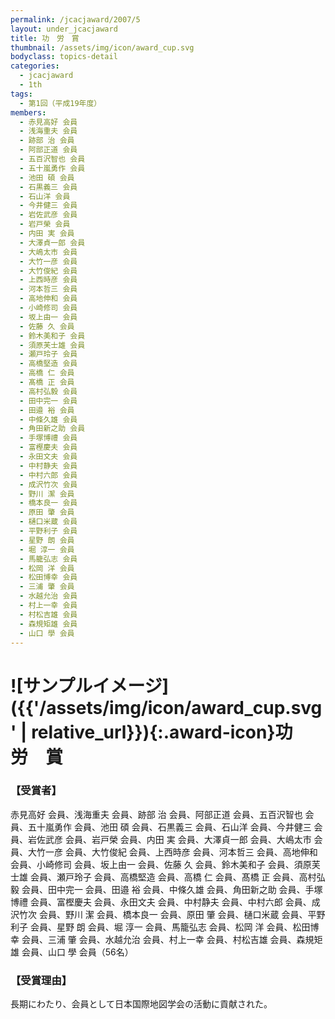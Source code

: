 ```yaml
---
permalink: /jcacjaward/2007/5
layout: under_jcacjaward
title: 功　労　賞
thumbnail: /assets/img/icon/award_cup.svg
bodyclass: topics-detail
categories:
  - jcacjaward
  - 1th
tags:
  - 第1回（平成19年度）
members:
  - 赤見高好 会員
  - 浅海重夫 会員
  - 跡部 治 会員
  - 阿部正道 会員
  - 五百沢智也 会員
  - 五十嵐勇作 会員
  - 池田 碩 会員
  - 石黒義三 会員
  - 石山洋 会員
  - 今井健三 会員
  - 岩佐武彦 会員
  - 岩戸榮 会員
  - 内田 実 会員
  - 大澤貞一郎 会員
  - 大嶋太市 会員
  - 大竹一彦 会員
  - 大竹俊紀 会員
  - 上西時彦 会員
  - 河本哲三 会員
  - 高地伸和 会員
  - 小崎修司 会員
  - 坂上由一 会員
  - 佐藤 久 会員
  - 鈴木美和子 会員
  - 須原芙士雄 会員
  - 瀬戸玲子 会員
  - 高橋堅造 会員
  - 高橋 仁 会員
  - 髙橋 正 会員
  - 高村弘毅 会員
  - 田中完一 会員
  - 田邉 裕 会員
  - 中條久雄 会員
  - 角田新之助 会員
  - 手塚博禮 会員
  - 富樫慶夫 会員
  - 永田文夫 会員
  - 中村静夫 会員
  - 中村六郎 会員
  - 成沢竹次 会員
  - 野川 潔 会員
  - 橋本良一 会員
  - 原田 肇 会員
  - 樋口米蔵 会員
  - 平野利子 会員
  - 星野 朗 会員
  - 堀 淳一 会員
  - 馬籠弘志 会員
  - 松岡 洋 会員
  - 松田博幸 会員
  - 三浦 肇 会員
  - 水越允治 会員
  - 村上一幸 会員
  - 村松吉雄 会員
  - 森規矩雄 会員
  - 山口 學 会員
---
```


# ![サンプルイメージ]({{'/assets/img/icon/award_cup.svg' | relative_url}}){:.award-icon}功　労　賞

### 【受賞者】

赤見高好 会員、浅海重夫 会員、跡部 治 会員、阿部正道 会員、五百沢智也 会員、五十嵐勇作 会員、池田 碩 会員、石黒義三 会員、石山洋 会員、今井健三 会員、岩佐武彦 会員、岩戸榮 会員、内田 実 会員、大澤貞一郎 会員、大嶋太市 会員、大竹一彦 会員、大竹俊紀 会員、上西時彦 会員、河本哲三 会員、高地伸和 会員、小崎修司 会員、坂上由一 会員、佐藤 久 会員、鈴木美和子 会員、須原芙士雄 会員、瀬戸玲子 会員、高橋堅造 会員、高橋 仁 会員、髙橋 正 会員、高村弘毅 会員、田中完一 会員、田邉 裕 会員、中條久雄 会員、角田新之助 会員、手塚博禮 会員、富樫慶夫 会員、永田文夫 会員、中村静夫 会員、中村六郎 会員、成沢竹次 会員、野川 潔 会員、橋本良一 会員、原田 肇 会員、樋口米蔵 会員、平野利子 会員、星野 朗 会員、堀 淳一 会員、馬籠弘志 会員、松岡 洋 会員、松田博幸 会員、三浦 肇 会員、水越允治 会員、村上一幸 会員、村松吉雄 会員、森規矩雄 会員、山口 學 会員（56名）

### 【受賞理由】

長期にわたり、会員として日本国際地図学会の活動に貢献された。
